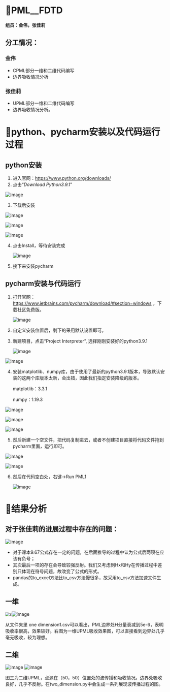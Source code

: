 #  🙌PML__FDTD
**组员：金伟，张佳莉**

## 分工情况：
### **金伟**

- CPML部分一维和二维代码编写
- 边界吸收情况分析



### **张佳莉**

- UPML部分一维和二维代码编写
- 边界吸收情况分析。



# 🛴python、pycharm安装以及代码运行过程

## python安装

1. 进入官网：https://www.python.org/downloads/
2. 点击“*Download Python3.9.1*”

![image](https://gitee.com/bald-strong/blog-img/raw/master/img/image-20201231171705827.png)

3. 下载后安装

![image](https://gitee.com/bald-strong/blog-img/raw/master/img/image-20201231172928099.png)

![image](https://gitee.com/bald-strong/blog-img/raw/master/img/image-20201231173203458.png)

![image](https://gitee.com/bald-strong/blog-img/raw/master/img/image-20201231173240406.png)

4. 点击Install，等待安装完成

   ![image](https://gitee.com/bald-strong/blog-img/raw/master/img/image-20201231173835947.png)

5. 接下来安装pycharm

## pycharm安装与代码运行

1. 打开官网：https://www.jetbrains.com/pycharm/download/#section=windows ，下载社区免费版。

   ![image](https://gitee.com/bald-strong/blog-img/raw/master/img/image-20201231173950723.png)

2. 自定义安装位置后，剩下的采用默认设置即可。

3. 新建项目，点击“Project Interpreter”, 选择刚刚安装好的python3.9.1

   ![image](https://gitee.com/bald-strong/blog-img/raw/master/img/image-20201231175138638.png)

![image](https://gitee.com/bald-strong/blog-img/raw/master/img/image-20201231175301601.png)

4. 安装matplotlib、numpy库，由于使用了最新的python3.9.1版本，导致默认安装的这两个库版本太新，会出错，因此我们指定安装降级的版本。

   matplotlib：3.3.1

   numpy：1.19.3

![image](https://gitee.com/bald-strong/blog-img/raw/master/img/image-20201231180909594.png)

![image](https://gitee.com/bald-strong/blog-img/raw/master/img/image-20201231181040295.png)

![image](https://gitee.com/bald-strong/blog-img/raw/master/img/image-20201231181321916.png)

5. 然后新建一个空文件，把代码复制进去，或者不创建项目直接将代码文件拖到pycharm里面，运行即可。

![image](https://gitee.com/bald-strong/blog-img/raw/master/img/image-20201231175451440.png)

![image](https://gitee.com/bald-strong/blog-img/raw/master/img/image-20201231175521202.png)

6. 然后在代码空白处，右键→Run PML1

   ![image](https://gitee.com/bald-strong/blog-img/raw/master/img/image-20201231181600831.png)




# 🎈结果分析

## 对于张佳莉的进展过程中存在的问题：

![image](https://gitee.com/bald-strong/blog-img/raw/master/img/image-20201231213528766.png)

- 对于课本9.67公式存在一定的问题，在后面推导的过程中认为公式后两项在应该有负号；
- 其次最后一项的存在会导致较强反射。我们又考虑到Hx和Hy在传播过程中差别只体现在符号问题，故改变了公式的形式。
- pandas的to_excel方法比to_csv方法慢很多，故采用to_csv方法加速文件生成。

## 一维

<img src="https://gitee.com/bald-strong/blog-img/raw/master/img/1.png" alt="3" style="zoom: 80%;" />![image](https://gitee.com/bald-strong/blog-img/raw/master/img/Figure_1.png)

从文件夹里 one dimension1.csv可以看出，PML边界处H分量衰减到5e-6，表明吸收率很高，效果较好。右图为一维UPML吸收效果图，可以直接看到边界处几乎毫无吸收，较为理想。

## 二维

![image](https://gitee.com/bald-strong/blog-img/raw/master/img/Figure_2.png)
![image](../%E6%A1%8C%E9%9D%A2/%E4%B8%B4%E6%97%B6%E6%96%87%E4%BB%B6/3.png)

图三为二维UPML，点源在（50，50）位置处的波传播和吸收情况。边界处吸收良好，几乎不反射。在two_dimension.py中会生成一系列展现波传播过程的图。

